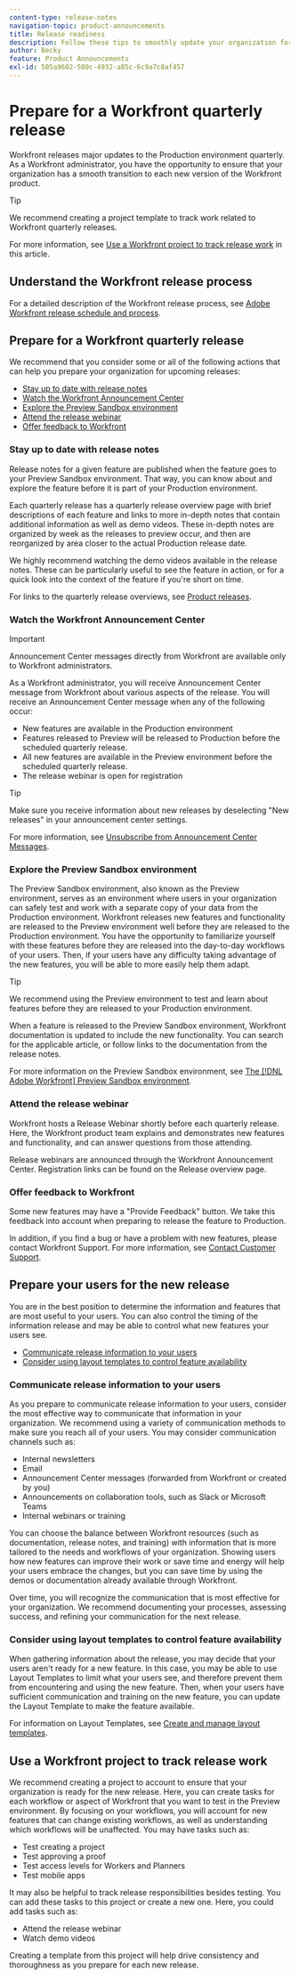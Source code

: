 ```yaml
---
content-type: release-notes
navigation-topic: product-announcements
title: Release readiness
description: Follow these tips to smoothly update your organization for each new Workfront release.
author: Becky
feature: Product Announcements
exl-id: 505a9602-580c-4932-a85c-6c9a7c8af457
---
```

# Prepare for a Workfront quarterly release

Workfront releases major updates to the Production environment quarterly. As a Workfront administrator, you have the opportunity to ensure that your organization has a smooth transition to each new version of the Workfront product. 

>[!TIP]
>
>We recommend creating a project template to track work related to Workfront quarterly releases.
>
>For more information, see [Use a Workfront project to track release work](#use-a-workfront-project-to-track-release-work) in this article.

## Understand the Workfront release process

For a detailed description of the Workfront release process, see [Adobe Workfront release schedule and process](workfront-release-schedule.md).

## Prepare for a Workfront quarterly release

We recommend that you consider some or all of the following actions that can help you prepare your organization for upcoming releases:

* [Stay up to date with release notes](#stay-up-to-date-with-release-notes)
* [Watch the Workfront Announcement Center](#watch-the-workfront-announcement-center)
* [Explore the Preview Sandbox environment](#explore-the-preview-sandbox-environment)
* [Attend the release webinar](#attend-the-release-webinar)
* [Offer feedback to Workfront](#offer-feedback-to-workfront)

### Stay up to date with release notes

Release notes for a given feature are published when the feature goes to your Preview Sandbox environment. That way, you can know about and explore the feature before it is part of your Production environment.

Each quarterly release has a quarterly release overview page with brief descriptions of each feature and links to more in-depth notes that contain additional information as well as demo videos. These in-depth notes are organized by week as the releases to preview occur, and then are reorganized by area closer to the actual Production release date. 

We highly recommend watching the demo videos available in the release notes. These can be particularly useful to see the feature in action, or for a quick look into the context of the feature if you're short on time.

For links to the quarterly release overviews, see [Product releases](product-releases.md).

### Watch the Workfront Announcement Center

>[!IMPORTANT]
>
>Announcement Center messages directly from Workfront are available only to Workfront administrators.

As a Workfront administrator, you will receive Announcement Center message from Workfront about various aspects of the release. You will receive an Announcement Center message when any of the following occur:

* New features are available in the Production environment
* Features released to Preview will be released to Production before the scheduled quarterly release.
* All new features are available in the Preview environment before the scheduled quarterly release.
* The release webinar is open for registration

>[!TIP]
>
>Make sure you receive information about new releases by deselecting "New releases" in your announcement center settings. 
>
>   For more information, see [Unsubscribe from Announcement Center Messages](../announcements/unsubscribe-from-ac-messages.md).


### Explore the Preview Sandbox environment

The Preview Sandbox environment, also known as the Preview environment, serves as an environment where users in your organization can safely test and work with a separate copy of your data from the Production environment. Workfront releases new features and functionality are released to the Preview environment well before they are released to the Production environment. You have the opportunity to familiarize yourself with these features before they are released into the day-to-day workflows of your users. Then, if your users have any difficulty taking advantage of the new features, you will be able to more easily help them adapt. 

>[!TIP]
>
>We recommend using the Preview environment to test and learn about features before they are released to your Production environment.

When a feature is released to the Preview Sandbox environment, Workfront documentation is updated to include the new functionality. You can search for the applicable article, or follow links to the documentation from the release notes.

For more information on the Preview Sandbox environment, see [The [!DNL Adobe Workfront] Preview Sandbox environment](../../administration-and-setup/set-up-workfront/workfront-testing-environments/wf-preview-sandbox-environment.md).

### Attend the release webinar

Workfront hosts a Release Webinar shortly before each quarterly release. Here, the Workfront product team explains and demonstrates new features and functionality, and can answer questions from those attending.

Release webinars are announced through the Workfront Announcement Center. Registration links can be found on the Release overview page.

<!--

Release notes
announcement center (admins only)
demo videos (Csll out specifically to take advantage especially if time is short)
Release webinar (announcement center and community and where else? marketing email separate from AC?)
preview - if you like earlier access to features of interest, you may consider beta or alpha programs

-->

### Offer feedback to Workfront

Some new features may have a "Provide Feedback" button. We take this feedback into account when preparing to release the feature to Production.

In addition, if you find a bug or have a problem with new features, please contact Workfront Support. For more information, see [Contact Customer Support](../../workfront-basics/tips-tricks-and-troubleshooting/contact-customer-support.md).



## Prepare your users for the new release

You are in the best position to determine the information and features that are most useful to your users. You can also control the timing of the information release and may be able to control what new features your users see.

* [Communicate release information to your users](#communicate-release-information-to-your-users)
* [Consider using layout templates to control feature availability](#consider-using-layout-templates-to-control-feature-availability)

### Communicate release information to your users

As you prepare to communicate release information to your users, consider the most effective way to communicate that information in your organization. We recommend using a variety of communication methods to make sure you reach all of your users. You may consider communication channels such as:

* Internal newsletters 
* Email
* Announcement Center messages (forwarded from Workfront or created by you)
* Announcements on collaboration tools, such as Slack or Microsoft Teams
* Internal webinars or training

You can choose the balance between Workfront resources (such as documentation, release notes, and training) with information that is more tailored to the needs and workflows of your organization. Showing users how new features can improve their work or save time and energy will help your users embrace the changes, but you can save time by using the demos or documentation already available through Workfront.

Over time, you will recognize the communication that is most effective for your organization. We recommend documenting your processes, assessing success, and refining your communication for the next release.

### Consider using layout templates to control feature availability

When gathering information about the release, you may decide that your users aren't ready for a new feature. In this case, you may be able to use Layout Templates to limit what your users see, and therefore prevent them from encountering and using the new feature. Then, when your users have sufficient communication and training on the new feature, you can update the Layout Template to make the feature available.

For information on Layout Templates, see [Create and manage layout templates](../../administration-and-setup/customize-workfront/use-layout-templates/create-and-manage-layout-templates.md).

## Use a Workfront project to track release work

We recommend creating a project to account to ensure that your organization is ready for the new release. Here, you can create tasks for each workflow or aspect of Workfront that you want to test in the Preview environment. By focusing on your workflows, you will account for new features that can change existing workflows, as well as understanding which workflows will be unaffected. You may have tasks such as:

* Test creating a project
* Test approving a proof
* Test access levels for Workers and Planners
* Test mobile apps

It may also be helpful to track release responsibilities besides testing. You can add these tasks to this project or create a new one. Here, you could add tasks such as:

* Attend the release webinar
* Watch demo videos

Creating a template from this project will help drive consistency and thoroughness as you prepare for each new release.
